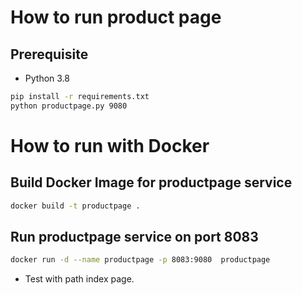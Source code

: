# How to run product page

## Prerequisite

* Python 3.8

```bash
pip install -r requirements.txt
python productpage.py 9080
```

# How to run with Docker

## Build Docker Image for productpage service
```bash
docker build -t productpage .
```

## Run productpage service on port 8083
```bash
docker run -d --name productpage -p 8083:9080  productpage
```

* Test with path index page.